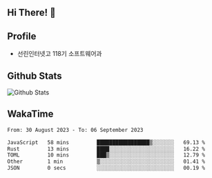 ## Hi There! 👋

## Profile

-   선린인터넷고 118기 소프트웨어과

## Github Stats

![Github Stats](https://github-readme-stats.vercel.app/api/top-langs/?username=NY0510&theme=tokyonight&hide_border=true&layout=compact)

## WakaTime

<!--START_SECTION:waka-->

```txt
From: 30 August 2023 - To: 06 September 2023

JavaScript   58 mins         █████████████████▒░░░░░░░   69.13 %
Rust         13 mins         ████░░░░░░░░░░░░░░░░░░░░░   16.22 %
TOML         10 mins         ███▒░░░░░░░░░░░░░░░░░░░░░   12.79 %
Other        1 min           ▒░░░░░░░░░░░░░░░░░░░░░░░░   01.41 %
JSON         0 secs          ░░░░░░░░░░░░░░░░░░░░░░░░░   00.19 %
```

<!--END_SECTION:waka-->
